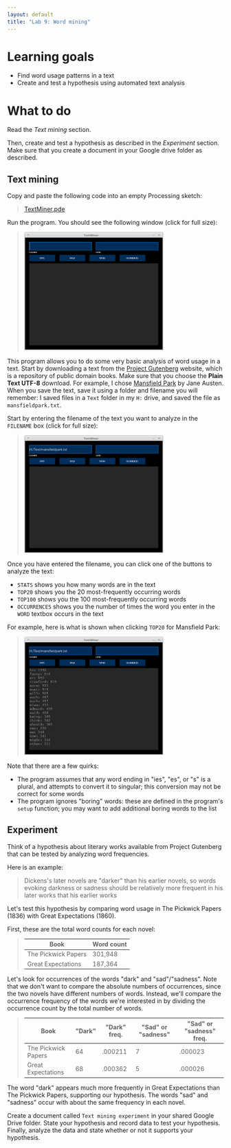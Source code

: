 ```yaml
---
layout: default
title: "Lab 9: Word mining"
---
```


# Learning goals

* Find word usage patterns in a text
* Create and test a hypothesis using automated text analysis

# What to do

Read the *Text mining* section.

Then, create and test a hypothesis as described in the *Experiment* section.  Make sure that you create a document in your Google drive folder as described.

## Text mining

Copy and paste the following code into an empty Processing sketch:

> [TextMiner.pde](https://github.com/ycpcs/fys100-fall2016/blob/gh-pages/labs/TextMiner.pde)

Run the program.  You should see the following window (click for full size):

> <a href="../img/lab09/textminer.png"><img alt="TextMiner screenshot" style="width: 323px;" src="../img/lab09/textminer.png"></a>

This program allows you to do some very basic analysis of word usage in a text.  Start by downloading a text from the [Project Gutenberg](https://www.gutenberg.org/) website, which is a repository of public domain books.  Make sure that you choose the **Plain Text UTF-8** download.  For example, I chose [Mansfield Park](https://www.gutenberg.org/ebooks/141) by Jane Austen.  When you save the text, save it using a folder and filename you will remember: I saved files in a `Text` folder in my `H:` drive, and saved the file as `mansfieldpark.txt`.

Start by entering the filename of the text you want to analyze in the `FILENAME` box (click for full size):

> <a href="../img/lab09/textminer-fname.png"><img alt="TextMiner screenshot" style="width: 323px;" src="../img/lab09/textminer-fname.png"></a>

Once you have entered the filename, you can click one of the buttons to analyze the text:

* `STATS` shows you how many words are in the text
* `TOP20` shows you the 20 most-frequently occurring words
* `TOP100` shows you the 100 most-frequently occurring words
* `OCCURRENCES` shows you the number of times the word you enter in the `WORD` textbox occurs in the text

For example, here is what is shown when clicking `TOP20` for Mansfield Park:

> <a href="../img/lab09/textminer-top20.png"><img alt="TextMiner screenshot" style="width: 323px;" src="../img/lab09/textminer-top20.png"></a>

Note that there are a few quirks:

* The program assumes that any word ending in "ies", "es", or "s" is a plural, and attempts to convert it to singular; this conversion may not be correct for some words
* The program ignores "boring" words: these are defined in the program's `setup` function; you may want to add additional boring words to the list

## Experiment

Think of a hypothesis about literary works available from Project Gutenberg that can be tested by analyzing word frequencies.

Here is an example:

> Dickens's later novels are "darker" than his earlier novels, so words evoking darkness or sadness should be relatively more frequent in his later works that his earlier works

Let's test this hypothesis by comparing word usage in The Pickwick Papers (1836) with Great Expectations (1860).

First, these are the total word counts for each novel:

> Book | Word count
> ---- | ----------
> The Pickwick Papers | 301,948
> Great Expectations | 187,364

Let's look for occurrences of the words "dark" and "sad"/"sadness".  Note that we don't want to compare the absolute numbers of occurrences, since the two novels have different numbers of words.  Instead, we'll compare the occurrence frequency of the words we're interested in by dividing the occurrence count by the total number of words.

> Book | "Dark" | "Dark" freq. | "Sad" or "sadness" | "Sad" or "sadness" freq.
> ---- | ------ | ------------ | ------------------ | ------------------------
> The Pickwick Papers | 64 | .000211 | 7 | .000023
> Great Expectations | 68 | .000362 | 5 | .000026

The word "dark" appears much more frequently in Great Expectations than The Pickwick Papers, supporting our hypothesis.  The words "sad" and "sadness" occur with about the same frequency in each novel.

Create a document called `Text mining experiment` in your shared Google Drive folder.  State your hypothesis and record data to test your hypothesis.  Finally, analyze the data and state whether or not it supports your hypothesis.
